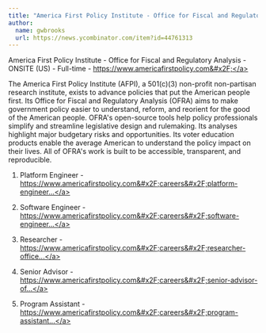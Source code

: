 ```yaml
---
title: "America First Policy Institute - Office for Fiscal and Regulatory Analysis : ONSITE (US)"
author:
  name: gwbrooks
  url: https://news.ycombinator.com/item?id=44761313
---
```


<JobNavigation />

America First Policy Institute - Office for Fiscal and Regulatory Analysis - ONSITE (US) - Full-time - <a href="https:&#x2F;&#x2F;www.americafirstpolicy.com&#x2F;" rel="nofollow">https:&#x2F;&#x2F;www.americafirstpolicy.com&#x2F;</a>

The America First Policy Institute (AFPI), a 501(c)(3) non-profit non-partisan research institute, exists to advance policies that put the American people first. Its Office for Fiscal and Regulatory Analysis (OFRA) aims to make government policy easier to understand, reform, and reorient for the good of the American people. OFRA&#x27;s open-source tools help policy professionals simplify and streamline legislative design and rulemaking. Its analyses highlight major budgetary risks and opportunities. Its voter education products enable the average American to understand the policy impact on their lives. All of OFRA&#x27;s work is built to be accessible, transparent, and reproducible.

1. Platform Engineer - <a href="https:&#x2F;&#x2F;www.americafirstpolicy.com&#x2F;careers&#x2F;platform-engineer-office-for-fiscal-and-regulatory-analysis" rel="nofollow">https:&#x2F;&#x2F;www.americafirstpolicy.com&#x2F;careers&#x2F;platform-engineer...</a>

2. Software Engineer - <a href="https:&#x2F;&#x2F;www.americafirstpolicy.com&#x2F;careers&#x2F;software-engineer-office-for-fiscal-and-regulatory-analysis" rel="nofollow">https:&#x2F;&#x2F;www.americafirstpolicy.com&#x2F;careers&#x2F;software-engineer...</a>

3. Researcher - <a href="https:&#x2F;&#x2F;www.americafirstpolicy.com&#x2F;careers&#x2F;researcher-office-for-fiscal-and-regulatory-analysis" rel="nofollow">https:&#x2F;&#x2F;www.americafirstpolicy.com&#x2F;careers&#x2F;researcher-office...</a>

4. Senior Advisor - <a href="https:&#x2F;&#x2F;www.americafirstpolicy.com&#x2F;careers&#x2F;senior-advisor-office-for-fiscal-and-regulatory-analysis" rel="nofollow">https:&#x2F;&#x2F;www.americafirstpolicy.com&#x2F;careers&#x2F;senior-advisor-of...</a>

5. Program Assistant - <a href="https:&#x2F;&#x2F;www.americafirstpolicy.com&#x2F;careers&#x2F;program-assistant-office-for-fiscal-and-regulatory-analysis" rel="nofollow">https:&#x2F;&#x2F;www.americafirstpolicy.com&#x2F;careers&#x2F;program-assistant...</a>
<JobApplication />
